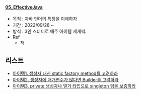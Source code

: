 #### [05_EffectiveJava](./05_EffectiveJava/README.md)

- 목적 : 자바 언어의 특징을 이해하자
- 기간 : 2022/09/28 ~
- 방식 : 3인 스터디로 매주 아이템 세개씩.
- Ref
  - 책 <Effective Java>


## 리스트
- [아이템1. 생성자 대신 static factory method를 고려하라](item01.md)
- [아이템2. 생성자에 매개변수가 많다면 Builder를 고려하라](item02.md)
- [아이템3. private 생성자나 열거 타입으로 singleton 임을 보증하라](item03.md)
